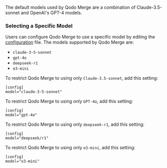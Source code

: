 
The default models used by Qodo Merge are a combination of Claude-3.5-sonnet and  OpenAI's GPT-4 models.

### Selecting a Specific Model

Users can configure Qodo Merge to use a specific model by editing the [configuration](https://qodo-merge-docs.qodo.ai/usage-guide/configuration_options/) file.
The models supported by Qodo Merge are:

- `claude-3-5-sonnet`
- `gpt-4o`
- `deepseek-r1`
- `o3-mini`

To restrict Qodo Merge to using only `Claude-3.5-sonnet`, add this setting:

```
[config]
model="claude-3-5-sonnet"
```

To restrict Qodo Merge to using only `GPT-4o`, add this setting:
```
[config]
model="gpt-4o"
```

To restrict Qodo Merge to using only `deepseek-r1`, add this setting:
```
[config]
model="deepseek/r1"
```

To restrict Qodo Merge to using only `o3-mini`, add this setting:
```
[config]
model="o3-mini"
```
